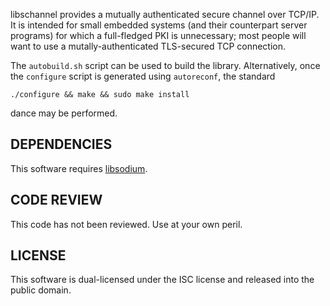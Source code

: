 libschannel provides a mutually authenticated secure channel over
TCP/IP. It is intended for small embedded systems (and their counterpart
server programs) for which a full-fledged PKI is unnecessary; most people
will want to use a mutally-authenticated TLS-secured TCP connection.

The `autobuild.sh` script can be used to build the library. Alternatively,
once the `configure` script is generated using `autoreconf`, the standard

```
./configure && make && sudo make install
```

dance may be performed.


## DEPENDENCIES

This software requires [libsodium](https://github.com/jedisct1/libsodium).


## CODE REVIEW

This code has not been reviewed. Use at your own peril.


## LICENSE

This software is dual-licensed under the ISC license and released into
the public domain.

